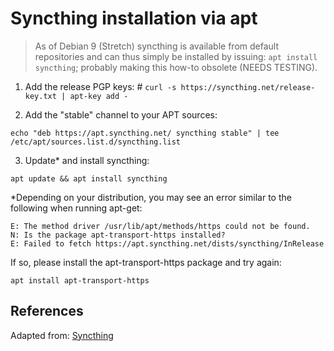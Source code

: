 # Syncthing installation via apt

> As of Debian 9 (Stretch) syncthing is available from default repositories and can thus simply be installed by issuing: `apt install syncthing`; probably making this how-to obsolete (NEEDS TESTING).

1. Add the release PGP keys:
  \# `curl -s https://syncthing.net/release-key.txt | apt-key add -`

2. Add the "stable" channel to your APT sources:

`echo "deb https://apt.syncthing.net/ syncthing stable" | tee /etc/apt/sources.list.d/syncthing.list`

3. Update* and install syncthing:

`apt update && apt install syncthing`

*Depending on your distribution, you may see an error similar to the following when running apt-get:

```
E: The method driver /usr/lib/apt/methods/https could not be found.
N: Is the package apt-transport-https installed?
E: Failed to fetch https://apt.syncthing.net/dists/syncthing/InRelease
```

If so, please install the apt-transport-https package and try again:

`apt install apt-transport-https`


## References

Adapted from: [Syncthing][1]


<!-- REFERENCES -->
[1]:https://apt.syncthing.net/
